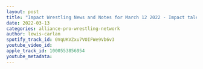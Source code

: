 ```yaml
---
layout: post
title: "Impact Wrestling News and Notes for March 12 2022 - Impact talent officially gone from roster"
date: 2022-03-13
categories: alliance-pro-wrestling-network
author: lewis-carlan
spotify_track_id: 0VqUKVZxu7VOIFWe9Vb6v3
youtube_video_id: 
apple_track_id: 1000553856954
youtube_metadata: 
---
```

